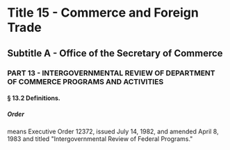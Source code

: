 
# Title 15 - Commerce and Foreign Trade
## Subtitle A - Office of the Secretary of Commerce
### PART 13 - INTERGOVERNMENTAL REVIEW OF DEPARTMENT OF COMMERCE PROGRAMS AND ACTIVITIES
#### § 13.2 Definitions.
##### Order

means Executive Order 12372, issued July 14, 1982, and amended April 8, 1983 and titled "Intergovernmental Review of Federal Programs."
